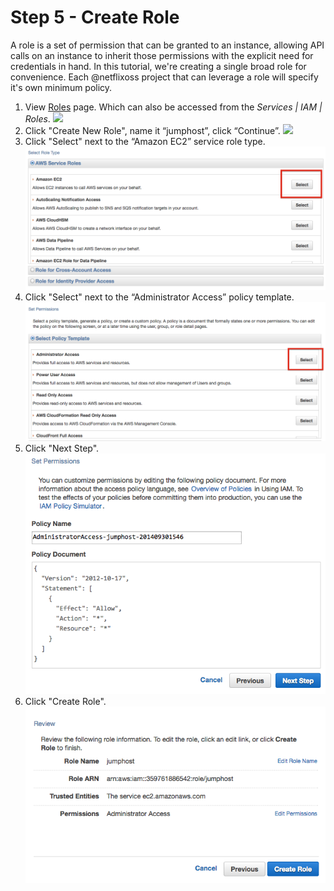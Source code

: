 # Step 5 - Create Role

A role is a set of permission that can be granted to an instance, allowing API calls on an instance to inherit those permissions with the explicit need for credentials in hand.
In this tutorial, we're creating a single broad role for convenience. Each @netflixoss project that can leverage a role will specify it's own minimum policy.  

1. View <a href="https://console.aws.amazon.com/iam/home?region=us-west-2#roles" target="_blank">Roles</a> page. Which can also be accessed from the _Services | IAM | Roles_. ![](images/create-new-role.png)
2. Click "Create New Role", name it “jumphost”, click “Continue”. ![](images/create-role-jumphost.png)
3. Click "Select" next to the “Amazon EC2” service role type. ![](images/select-amazon-ec2.png)
4. Click "Select" next to the “Administrator Access”  policy template. ![](images/select-administrator-access.png)
5. Click "Next Step". ![](images/create-role-policy-doc.png)
6. Click "Create Role". ![](images/create-role-final-screen-2.png)
